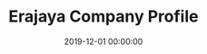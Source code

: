 ---
layout: inner
position: left
title: 'Erajaya Company Profile'
lead_text: 'A comprehensive company profile website of [Erajaya](https://www.erajaya.com/).'
tags: ['PHP, Laravel']
featured_image: ['/img/posts/erajaya.png']
date: 2019-12-01 00:00:00
categories: ['Web']
project_link: ''
button_icon: ''
button_text: ''
order: 22
visible: 1
company: 'Suitmedia Digital Agency'
---